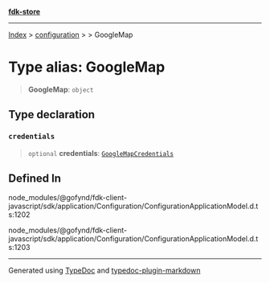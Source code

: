 [**fdk-store**](../../../README.md)
***

[Index](../../../API.md) > [configuration](../../README.md) > [<internal>](../README.md) > GoogleMap

# Type alias: GoogleMap

> **GoogleMap**: `object`

## Type declaration

### `credentials`

> `optional` **credentials**: [`GoogleMapCredentials`](type-alias.GoogleMapCredentials.md)

## Defined In

node\_modules/@gofynd/fdk-client-javascript/sdk/application/Configuration/ConfigurationApplicationModel.d.ts:1202

node\_modules/@gofynd/fdk-client-javascript/sdk/application/Configuration/ConfigurationApplicationModel.d.ts:1203

***
Generated using [TypeDoc](https://typedoc.org/) and [typedoc-plugin-markdown](https://www.npmjs.com/package/typedoc-plugin-markdown)
